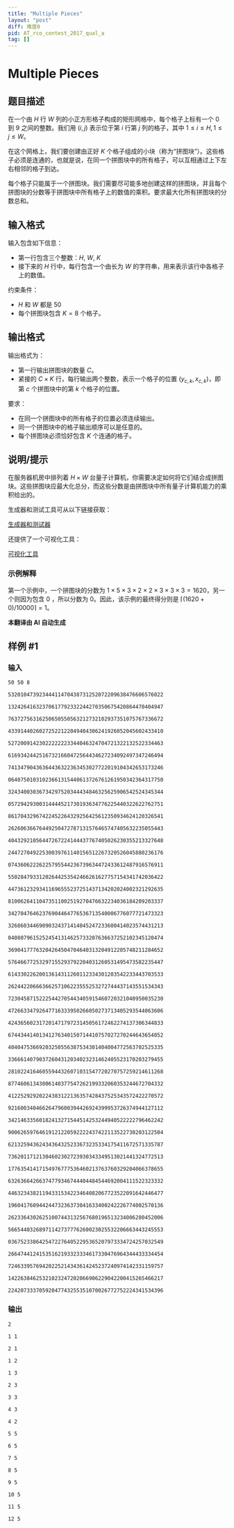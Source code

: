 ```yaml
---
title: "Multiple Pieces"
layout: "post"
diff: 难度0
pid: AT_rco_contest_2017_qual_a
tag: []
---
```


# Multiple Pieces

## 题目描述

在一个由 $H$ 行 $W$ 列的小正方形格子构成的矩形网格中，每个格子上标有一个 $0$ 到 $9$ 之间的整数。我们用 $(i, j)$ 表示位于第 $i$ 行第 $j$ 列的格子，其中 $1 \leq i \leq H, 1 \leq j \leq W$。

在这个网格上，我们要创建由正好 $K$ 个格子组成的小块（称为“拼图块”）。这些格子必须是连通的，也就是说，在同一个拼图块中的所有格子，可以互相通过上下左右相邻的格子到达。

每个格子只能属于一个拼图块。我们需要尽可能多地创建这样的拼图块，并且每个拼图块的分数等于拼图块中所有格子上的数值的乘积。要求最大化所有拼图块的分数总和。

## 输入格式

输入包含如下信息：

- 第一行包含三个整数：$H$, $W$, $K$
- 接下来的 $H$ 行中，每行包含一个由长为 $W$ 的字符串，用来表示该行中各格子上的数值。

约束条件：

- $H$ 和 $W$ 都是 $50$
- 每个拼图块包含 $K = 8$ 个格子。

## 输出格式

输出格式为：

- 第一行输出拼图块的数量 $C$。
- 紧接的 $C \times K$ 行，每行输出两个整数，表示一个格子的位置 $(y_{c,k}, x_{c,k})$，即第 $c$ 个拼图块中的第 $k$ 个格子的位置。

要求：

- 在同一个拼图块中的所有格子的位置必须连续输出。
- 同一个拼图块中的格子输出顺序可以是任意的。
- 每个拼图块必须恰好包含 $K$ 个连通的格子。

## 说明/提示

在服务器机房中排列着 $H \times W$ 台量子计算机，你需要决定如何将它们结合成拼图块。这些拼图块应最大化总分，而这些分数是由拼图块中所有量子计算机能力的乘积给出的。

生成器和测试工具可从以下链接获取：

[生成器和测试器](https://gist.github.com/tomerun/3eb426f32321dff164d3aa7e817bf3b5)

还提供了一个可视化工具：

[可视化工具](https://gist.github.com/tomerun/945734b2301017cb29e123d3491669fc)

### 示例解释

第一个示例中，一个拼图块的分数为 $1 \times 5 \times 3 \times 2 \times 2 \times 3 \times 3 \times 3 = 1620$，另一个则因为包含 0 ，所以分数为 0。因此，该示例的最终得分则是 $\lceil (1620 + 0) / 10000 \rceil = 1$。

 **本翻译由 AI 自动生成**

## 样例 #1

### 输入

```
50 50 8
53201047392344411470438731252072209638476606576022
13242641632370617792332244270350675420864470404947
76372756316250650550563212732102937351075767336672
43391440260272522122049404306241926052045602433410
52720091423022222223344046324704721322132522334463
61693424425167321660472564434627234092497347246494
74134790436364436322363453027722019104342653173246
06407501031023661315440613726761261950342364317750
32434003036734297520344434846325625906542524345344
05729429300314444521730193634776225440322622762751
86170432967422452264329256425612350934624120326541
26260636676449250472787131576465747405632235055443
40432921056447267224144437767405026230355213327648
24472704922530039761140156512267320526045880236176
07436062226225795544236739634472433612487916576911
55028479331202644253542466261627757154341742036422
44736123293411696555237251437134202024002321292635
81006264110473511002519270476632234036184209203337
34270476462376904464776536713540006776077721473323
32686034469090324371414045247233600414023574431213
04080796152524541314625733207636637252102345120474
36904177763204264504704640313204912205748211284652
57646677253297155293792204031260531495473582235447
61433022620013614311260112334301203542233443703533
26244220666366257106223555253272744437143551534343
72304587152225442705443405915460720321040950035230
47266334792647716333950266050273713405293544063606
42436560231720147179723145056172462274137306344833
67443441401341276340150714410757027270244643654052
40404753669203250556387534301404004772563702525335
33666140790372604312034023231462405523170203279455
28102241646055944326071031547720270757259214611268
87746061343006140377547262199332060353244672704332
41225292920224383122136357428437525343572422270572
92160034046626479600394426924399953726374944127112
34214633560182413271544514253244940522222796462242
90062659764619121220592222437422113522730203122504
62132594362434364325233673235334175411672571335787
73620117121304602302723930343349513021441324772513
17763541417154976777536460213763760329204066378655
63263664266374779346744404484544692004111522323332
44632343821194331534223464082067723522091642446477
19604176094424473236373041633400242226774002570136
26233643026251007443132567680196513234006280452006
56654403268971142737776260023025532206663443245553
03675233864254722764052295365207973334724257032549
26647441241535162193323334617330476964344433334454
72463395769420225214343614245237240974142331159757
14226384625321023247202066906229042200415265466217
22420733370592047743255351070026772752224341534396
```

### 输出

```
2
1 1
2 1
1 2
1 3
2 3
3 3
4 3
4 2
5 5
6 5
7 5
8 5
9 5
10 5
11 5
12 5
```

